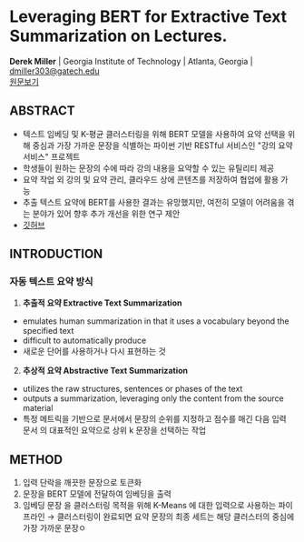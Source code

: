 # Leveraging BERT for Extractive Text Summarization on Lectures. 
**Derek Miller** | Georgia Institute of Technology | Atlanta, Georgia | dmiller303@gatech.edu  
[원문보기](https://arxiv.org/abs/1906.04165)


## ABSTRACT
- 텍스트 임베딩 및 K-평균 클러스터링을 위해 BERT 모델을 사용하여 요약 선택을 위해 중심과 가장 가까운 문장을 식별하는 파이썬 기반 RESTful 서비스인 "강의 요약 서비스" 프로젝트  
- 학생들이 원하는 문장의 수에 따라 강의 내용을 요약할 수 있는 유틸리티 제공
- 요약 작업 외 강의 및 요약 관리, 클라우드 상에 콘텐츠를 저장하여 협업에 활용 가능 
- 추출 텍스트 요약에 BERT를 사용한 결과는 유망했지만, 여전히 모델이 어려움을 겪는 분야가 있어 향후 추가 개선을 위한 연구 제안
- [깃허브](https://github.com/dmmiller612/lecture-summarizer)  


## INTRODUCTION
### 자동 텍스트 요약 방식
1. **추출적 요약 Extractive Text Summarization**
- emulates human summarization in that it uses a vocabulary beyond the specified text
- difficult to automatically produce
- 새로운 단어를 사용하거나 다시 표현하는 것
2. **추상적 요약 Abstractive Text Summarization**
- utilizes the raw structures, sentences or phases of the text
- outputs a summarization, leveraging only the content from the source material
- 특정 메트릭을 기반으로 문서에서 문장의 순위를 지정하고 점수를 매긴 다음 입력 문서 의 대표적인 요약으로 상위 k 문장을 선택하는 작업 

## METHOD
1. 입력 단락을 깨끗한 문장으로 토큰화
2. 문장을 BERT 모델에 전달하여 임베딩을 출력
3. 임베딩 문장 을 클러스터링 목적을 위해 K-Means 에 대한 입력으로 사용하는 파이프라인
→ 클러스터링이 완료되면 요약 문장의 최종 세트는 해당 클러스터의 중심에 가장 가까운 문장ㅇ

